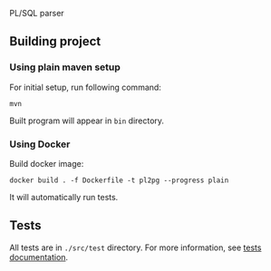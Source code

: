 PL/SQL parser

## Building project

### Using plain maven setup

For initial setup, run following command:

```
mvn
```

Built program will appear in `bin` directory.

### Using Docker

Build docker image:

```
docker build . -f Dockerfile -t pl2pg --progress plain
```

It will automatically run tests.

## Tests

All tests are in `./src/test` directory. For more information, see [tests documentation](./src/test/README.md).
